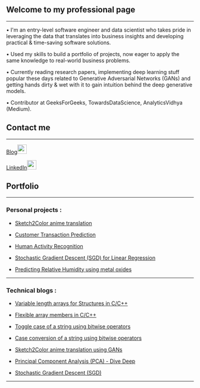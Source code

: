 ## Welcome to my professional page
---
• I'm an entry-level software engineer and data scientist who takes pride in leveraging the data that translates into business insights and developing practical & time-saving software solutions.

• Used my skills to build a portfolio of projects, now eager to apply the same knowledge to real-world business problems.

• Currently reading research papers, implementing deep learning stuff popular these days related to Generative Adversarial Networks (GANs) and getting hands dirty & wet with it to gain intuition behind the deep generative models.

• Contributor at GeeksForGeeks, TowardsDataScience, AnalyticsVidhya (Medium).

## Contact me
---
[Blog<img src="https://img.icons8.com/doodle/48/000000/blogger--v1.png" height="25" width="25">](https://medium.com/@sanjay235)

[LinkedIn<img src="https://img.icons8.com/color/48/000000/linkedin-circled.png" height="25" width="25">](https://www.linkedin.com/in/sanjayulsha/)

## Portfolio
---
### Personal projects :
- [Sketch2Color anime translation](https://github.com/sanjay235/Sketch2Color-anime-translation)

- [Customer Transaction Prediction](https://github.com/sanjay235/Customer-Transaction-Prediction)
<!-- <img src="images/dummy_thumbnail.jpg?raw=true"/> -->

- [Human Activity Recognition](https://github.com/sanjay235/Human-Activity-Recognition)
<!-- <img src="images/dummy_thumbnail.jpg?raw=true"/> -->

- [Stochastic Gradient Descent (SGD) for Linear Regression](https://github.com/sanjay235/StochasticGradientDescent)
<!-- <img src="images/dummy_thumbnail.jpg?raw=true"/>-->

- [Predicting Relative Humidity using metal oxides](https://github.com/sanjay235/AirQuality-RelativeHumidity)

---
### Technical blogs :
- [Variable length arrays for Structures in C/C++](https://www.geeksforgeeks.org/variable-length-arrays-in-c-and-c/)

- [Flexible array members in C/C++](http://www.geeksforgeeks.org/flexible-array-members-structure-c/)

- [Toggle case of a string using bitwise operators](http://www.geeksforgeeks.org/toggle-case-string-using-bitwise-operators/)

- [Case conversion of a string using bitwise operators](http://www.geeksforgeeks.org/case-conversion-lower-upper-vice-versa-string-using-bitwise-operators-cc/)

- [Sketch2Color anime translation using GANs](https://medium.com/p/sketch-to-color-anime-translation-using-generative-adversarial-networks-gans-8f4f69594aeb?source=email-df6131035697--writer.postDistributed&sk=15df1b03e8ffc60eaa82bb34114c242a)

- [Principal Component Analysis (PCA) - Dive Deep](https://medium.com/analytics-vidhya/principal-component-analysis-pca-dive-deep-411db0f9ee10)

- [Stochastic Gradient Descent (SGD)](https://sanjay235.github.io/StochasticGradientDescent)

---
<!-- Remove above link if you don't want to attibute -->
